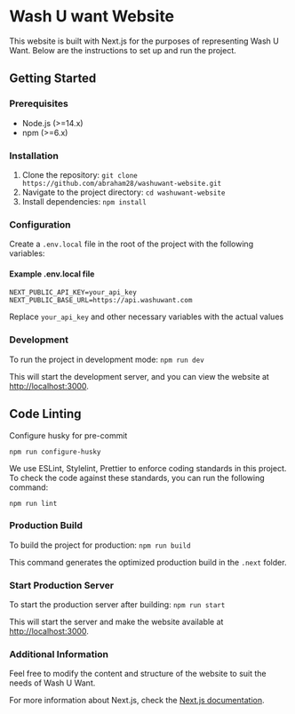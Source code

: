 # Wash U want Website

This website is built with Next.js for the purposes of representing Wash U Want. Below are the instructions to set up and run the project.

## Getting Started

### Prerequisites

- Node.js (>=14.x)
- npm (>=6.x)

### Installation

1. Clone the repository:
   `git clone https://github.com/abraham28/washuwant-website.git`
2. Navigate to the project directory:
   `cd washuwant-website`
3. Install dependencies:
   `npm install`

### Configuration

Create a `.env.local` file in the root of the project with the following variables:

#### Example .env.local file

```
NEXT_PUBLIC_API_KEY=your_api_key
NEXT_PUBLIC_BASE_URL=https://api.washuwant.com
```

Replace `your_api_key` and other necessary variables with the actual values

### Development

To run the project in development mode:
`npm run dev`

This will start the development server, and you can view the website at [http://localhost:3000](http://localhost:3000/).

## Code Linting

Configure husky for pre-commit

`npm run configure-husky`

We use ESLint, Stylelint, Prettier to enforce coding standards in this project. To check the code against these standards, you can run the following command:

`npm run lint`

### Production Build

To build the project for production:
`npm run build`

This command generates the optimized production build in the `.next` folder.

### Start Production Server

To start the production server after building:
`npm run start`

This will start the server and make the website available at [http://localhost:3000](http://localhost:3000/).

### Additional Information

Feel free to modify the content and structure of the website to suit the needs of Wash U Want.

For more information about Next.js, check the [Next.js documentation](https://nextjs.org/docs).
